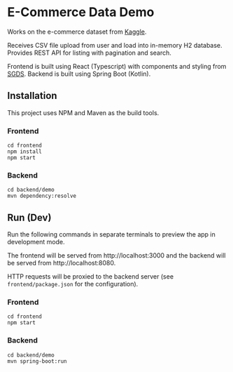 # E-Commerce Data Demo

Works on the e-commerce dataset from [Kaggle](https://www.kaggle.com/carrie1/ecommerce-data/download).

Receives CSV file upload from user and load into in-memory H2 database. Provides REST API for listing with pagination and search.

Frontend is built using React (Typescript) with components and styling from [SGDS](https://www.designsystem.tech.gov.sg/). Backend is built using Spring Boot (Kotlin).

## Installation

This project uses NPM and Maven as the build tools.

### Frontend

```
cd frontend
npm install
npm start
```

### Backend

```
cd backend/demo
mvn dependency:resolve
```

## Run (Dev)

Run the following commands in separate terminals to preview the app in development mode.

The frontend will be served from http://localhost:3000 and the backend will be served from http://localhost:8080.

HTTP requests will be proxied to the backend server (see `frontend/package.json` for the configuration).

### Frontend

```
cd frontend
npm start
```

### Backend

```
cd backend/demo
mvn spring-boot:run
```